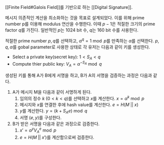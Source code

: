[[Finite Field#Galois Field]]를 기반으로 하는 [[Digital Signature]]. 

메시지 의존적인 계산을 최소화하는 것을 목표로 설계되었다. 이를 위해 prime number p를 이용해 modulus 연산을 수행한다. 이때 $p-1$은 적절한 크기의 prime factor $q$를 가진다. 일반적인 $p$는 1024 bit 수, $q$는 160 bit 수를 사용한다. 

적절한 prime number $p, q$를 선택하고, $\alpha^q=1\bmod p$를 만족하는 $\alpha$를 선택한다. $p, q, \alpha$를 gobal parameter로 사용한 상태로 각 유저는 다음과 같이 키를 생성한다.
+ Select a private key(secret key): $1<S_A<q$
+ Compute thier public key: $V_A = \alpha^{-S_A} \bmod q$

생성된 키를 통해 A가 B에게 서명을 하고, B가 A의 서명을 검증하는 과정은 다음과 같다. 
1. A가 메시지 M을 다음과 같이 서명하게 된다.
	1. 임의의 정수 $k$ ($0 < k < q$)를 선택하고 $x$를 계산한다. $x=\alpha^k \bmod p$
	2. 메시지와 $x$를 연결한 후에 hash value를 계산한다. $e=H(M\;||\;x)$
	3. $y$를 계산한다. $y=(k+S_Ae)\bmod q$
	4. 서명 $(e, y)$를 구성한다.
2. B가 받은 서명을 다음과 같은 과정으로 검증한다.
	1. $x'=\alpha^yV_A^e\bmod p$
	2. $e = H(M\;||\;x')$를 계산함으로써 검증한다. 
